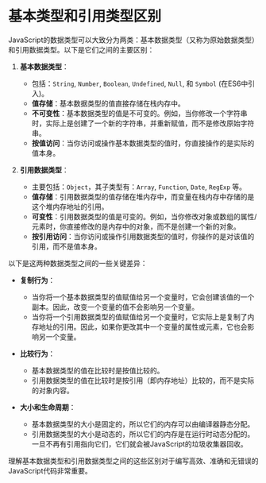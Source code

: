 # 基本类型和引用类型区别

JavaScript的数据类型可以大致分为两类：基本数据类型（又称为原始数据类型）和引用数据类型。以下是它们之间的主要区别：

1. **基本数据类型**：
   - 包括：`String`, `Number`, `Boolean`, `Undefined`, `Null`, 和 `Symbol` (在ES6中引入)。
   - **值存储**：基本数据类型的值直接存储在栈内存中。
   - **不可变性**：基本数据类型的值是不可变的。例如，当你修改一个字符串时，实际上是创建了一个新的字符串，并重新赋值，而不是修改原始字符串。
   - **按值访问**：当你访问或操作基本数据类型的值时，你直接操作的是实际的值本身。

2. **引用数据类型**：
   - 主要包括：`Object`，其子类型有：`Array`, `Function`, `Date`, `RegExp` 等。
   - **值存储**：引用数据类型的值存储在堆内存中，而变量在栈内存中存储的是这个堆内存地址的引用。
   - **可变性**：引用数据类型的值是可变的。例如，当你修改对象或数组的属性/元素时，你直接修改的是内存中的对象，而不是创建一个新的对象。
   - **按引用访问**：当你访问或操作引用数据类型的值时，你操作的是对该值的引用，而不是值本身。

以下是这两种数据类型之间的一些关键差异：

- **复制行为**：
  - 当你将一个基本数据类型的值赋值给另一个变量时，它会创建该值的一个副本。因此，改变一个变量的值不会影响另一个变量。
  - 当你将一个引用数据类型的值赋值给另一个变量时，它实际上是复制了内存地址的引用。因此，如果你更改其中一个变量的属性或元素，它也会影响另一个变量。

- **比较行为**：
  - 基本数据类型的值在比较时是按值比较的。
  - 引用数据类型的值在比较时是按引用（即内存地址）比较的，而不是实际的对象内容。

- **大小和生命周期**：
  - 基本数据类型的大小是固定的，所以它们的内存可以由编译器静态分配。
  - 引用数据类型的大小是动态的，所以它们的内存是在运行时动态分配的。一旦不再有引用指向它们，它们就会被JavaScript的垃圾收集器回收。

理解基本数据类型和引用数据类型之间的这些区别对于编写高效、准确和无错误的JavaScript代码非常重要。